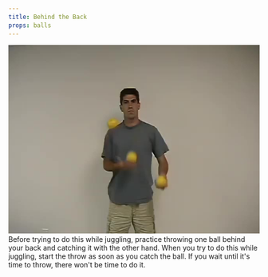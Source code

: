 ```yaml
---
title: Behind the Back
props: balls
---
```


![Behind the Back](/site/videos/poster/behindtheback.jpg)
Before trying to do this while juggling, practice throwing one ball behind your back and catching it with the other hand. When you try to do this while juggling, start the throw as soon as you catch the ball. If you wait until it's time to throw, there won't be time to do it.

